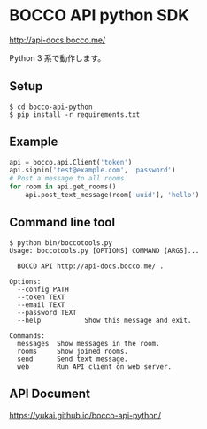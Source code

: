 # BOCCO API python SDK

http://api-docs.bocco.me/

Python 3 系で動作します。

## Setup

```
$ cd bocco-api-python
$ pip install -r requirements.txt
```


## Example

```python
api = bocco.api.Client('token')
api.signin('test@example.com', 'password')
# Post a message to all rooms.
for room in api.get_rooms()
    api.post_text_message(room['uuid'], 'hello')
```


## Command line tool

```
$ python bin/boccotools.py 
Usage: boccotools.py [OPTIONS] COMMAND [ARGS]...

  BOCCO API http://api-docs.bocco.me/ .

Options:
  --config PATH
  --token TEXT
  --email TEXT
  --password TEXT
  --help           Show this message and exit.

Commands:
  messages  Show messages in the room.
  rooms     Show joined rooms.
  send      Send text message.
  web       Run API client on web server.
```
## API Document

https://yukai.github.io/bocco-api-python/

